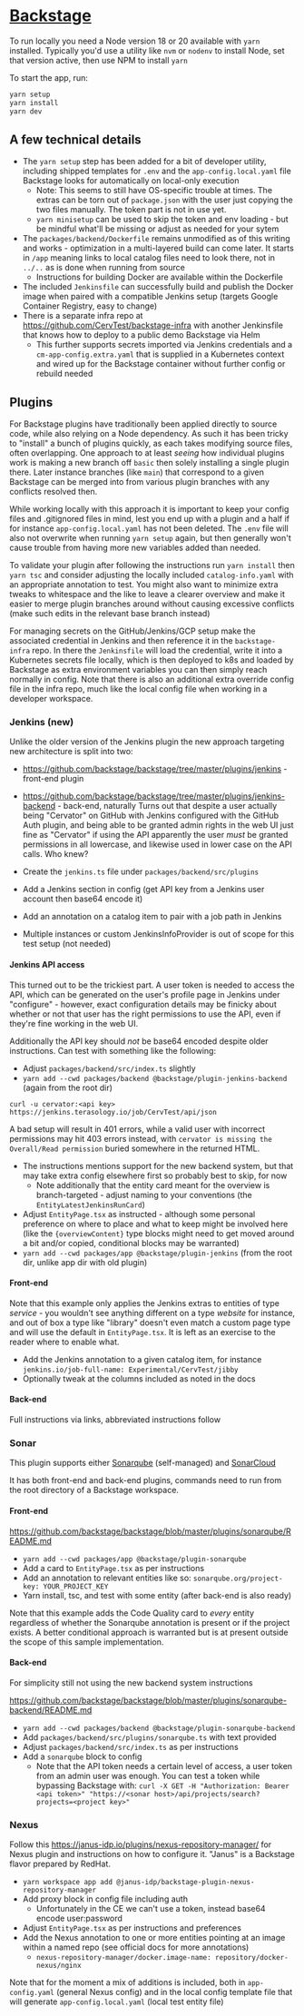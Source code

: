 # [Backstage](https://backstage.io)

To run locally you need a Node version 18 or 20 available with `yarn` installed. Typically you'd use a utility like `nvm` or `nodenv` to install Node, set that version active, then use NPM to install `yarn`

To start the app, run:

```sh
yarn setup
yarn install
yarn dev
```

## A few technical details

* The `yarn setup` step has been added for a bit of developer utility, including shipped templates for `.env` and the `app-config.local.yaml` file Backstage looks for automatically on local-only execution
  * Note: This seems to still have OS-specific trouble at times. The extras can be torn out of `package.json` with the user just copying the two files manually. The token part is not in use yet.
  * `yarn minisetup` can be used to skip the token and env loading - but be mindful what'll be missing or adjust as needed for your sytem
* The `packages/backend/Dockerfile` remains unmodified as of this writing and works - optimization in a multi-layered build can come later. It starts in `/app` meaning links to local catalog files need to look there, not in `../..` as is done when running from source
  * Instructions for building Docker are available within the Dockerfile
* The included `Jenkinsfile` can successfully build and publish the Docker image when paired with a compatible Jenkins setup (targets Google Container Registry, easy to change)
* There is a separate infra repo at https://github.com/CervTest/backstage-infra with another Jenkinsfile that knows how to deploy to a public demo Backstage via Helm
  * This further supports secrets imported via Jenkins credentials and a `cm-app-config.extra.yaml` that is supplied in a Kubernetes context and wired up for the Backstage container without further config or rebuild needed 

## Plugins

For Backstage plugins have traditionally been applied directly to source code, while also relying on a Node dependency. As such it has been tricky to "install" a bunch of plugins quickly, as each takes modifying source files, often overlapping. One approach to at least _seeing_ how individual plugins work is making a new branch off `basic` then solely installing a single plugin there. Later instance branches (like `main`) that correspond to a given Backstage can be merged into from various plugin branches with any conflicts resolved then.

While working locally with this approach it is important to keep your config files and .gitignored files in mind, lest you end up with a plugin and a half if for instance `app-config.local.yaml` has not been deleted. The `.env` file will also not overwrite when running `yarn setup` again, but then generally won't cause trouble from having more new variables added than needed.

To validate your plugin after following the instructions run `yarn install` then `yarn tsc` and consider adjusting the locally included `catalog-info.yaml` with an appropriate annotation to test. You might also want to minimize extra tweaks to whitespace and the like to leave a clearer overview and make it easier to merge plugin branches around without causing excessive conflicts (make such edits in the relevant base branch instead)

For managing secrets on the GitHub/Jenkins/GCP setup make the associated credential in Jenkins and then reference it in the `backstage-infra` repo. In there the `Jenkinsfile` will load the credential, write it into a Kubernetes secrets file locally, which is then deployed to k8s and loaded by Backstage as extra environment variables you can then simply reach normally in config. Note that there is also an additional extra override config file in the infra repo, much like the local config file when working in a developer workspace.

### Jenkins (new)

Unlike the older version of the Jenkins plugin the new approach targeting new architecture is split into two:

* https://github.com/backstage/backstage/tree/master/plugins/jenkins - front-end plugin

* https://github.com/backstage/backstage/tree/master/plugins/jenkins-backend - back-end, naturally
Turns out that despite a user actually being "Cervator" on GitHub with Jenkins configured with the GitHub Auth plugin, and being able to be granted admin rights in the web UI just fine as "Cervator" if using the API apparently the user _must_ be granted permissions in all lowercase, and likewise used in lower case on the API calls. Who knew?
* Create the `jenkins.ts` file under `packages/backend/src/plugins`
* Add a Jenkins section in config (get API key from a Jenkins user account then base64 encode it)
* Add an annotation on a catalog item to pair with a job path in Jenkins
* Multiple instances or custom JenkinsInfoProvider is out of scope for this test setup (not needed)
#### Jenkins API access

This turned out to be the trickiest part. A user token is needed to access the API, which can be generated on the user's profile page in Jenkins under "configure" - however, exact configuration details may be finicky about whether or not that user has the right permissions to use the API, even if they're fine working in the web UI.

Additionally the API key should _not_ be base64 encoded despite older instructions.
Can test with something like the following: 


* Adjust `packages/backend/src/index.ts` slightly
* `yarn add --cwd packages/backend @backstage/plugin-jenkins-backend` (again from the root dir)

`curl -u cervator:<api key> https://jenkins.terasology.io/job/CervTest/api/json`

A bad setup will result in 401 errors, while a valid user with incorrect permissions may hit 403 errors instead, with `cervator is missing the Overall/Read permission` buried somewhere in the returned HTML.

 
* The instructions mentions support for the new backend system, but that may take extra config elsewhere first so probably best to skip, for now
  * Note additionally that the entity card meant for the overview is branch-targeted - adjust naming to your conventions (the `EntityLatestJenkinsRunCard`)
* Adjust `EntityPage.tsx` as instructed - although some personal preference on where to place and what to keep might be involved here (like the `{overviewContent}` type blocks might need to get moved around a bit and/or copied, conditional blocks may be warranted)
* `yarn add --cwd packages/app @backstage/plugin-jenkins` (from the root dir, unlike app dir with old plugin)

#### Front-end

Note that this example only applies the Jenkins extras to entities of type _service_ - you wouldn't see anything different on a type _website_ for instance, and out of box a type like "library" doesn't even match a custom page type and will use the default in `EntityPage.tsx`. It is left as an exercise to the reader where to enable what.

* Add the Jenkins annotation to a given catalog item, for instance `jenkins.io/job-full-name: Experimental/CervTest/jibby`
* Optionally tweak at the columns included as noted in the docs

#### Back-end

Full instructions via links, abbreviated instructions follow

### Sonar

This plugin supports either [Sonarqube](https://www.sonarsource.com/products/sonarqube/) (self-managed) and [SonarCloud](https://www.sonarsource.com/products/sonarcloud/)

It has both front-end and back-end plugins, commands need to run from the root directory of a Backstage workspace.

#### Front-end

https://github.com/backstage/backstage/blob/master/plugins/sonarqube/README.md

* `yarn add --cwd packages/app @backstage/plugin-sonarqube`
* Add a card to `EntityPage.tsx` as per instructions
* Add an annotation to relevant entities like so: `sonarqube.org/project-key: YOUR_PROJECT_KEY`
* Yarn install, tsc, and test with some entity (after back-end is also ready)

Note that this example adds the Code Quality card to _every_ entity regardless of whether the Sonarqube annotation is present or if the project exists. A better conditional approach is warranted but is at present outside the scope of this sample implementation.

#### Back-end

For simplicity still not using the new backend system instructions

https://github.com/backstage/backstage/blob/master/plugins/sonarqube-backend/README.md

* `yarn add --cwd packages/backend @backstage/plugin-sonarqube-backend`
* Add `packages/backend/src/plugins/sonarqube.ts` with text provided
* Adjust `packages/backend/src/index.ts` as per instructions
* Add a `sonarqube` block to config
  * Note that the API token needs a certain level of access, a user token from an admin user was enough. You can test a token while bypassing Backstage with: `curl -X GET -H "Authorization: Bearer <api token>" "https://<sonar host>/api/projects/search?projects=<project key>"`


### Nexus

Follow this https://janus-idp.io/plugins/nexus-repository-manager/ for Nexus plugin and instructions on how to configure it. "Janus" is a Backstage flavor prepared by RedHat.

* `yarn workspace app add @janus-idp/backstage-plugin-nexus-repository-manager`
* Add proxy block in config file including auth
  * Unfortunately in the CE we can't use a token, instead base64 encode user:password 
* Adjust `EntityPage.tsx` as per instructions and preferences
* Add the Nexus annotation to one or more entities pointing at an image within a named repo (see official docs for more annotations)
  * `nexus-repository-manager/docker.image-name: repository/docker-nexus/nginx`

Note that for the moment a mix of additions is included, both in `app-config.yaml` (general Nexus config) and in the local config template file that will generate `app-config.local.yaml` (local test entity file)